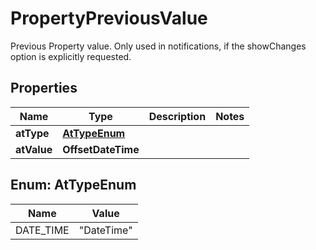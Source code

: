 

# PropertyPreviousValue

Previous Property value. Only used in notifications, if the showChanges  option is explicitly requested. 

## Properties

| Name | Type | Description | Notes |
|------------ | ------------- | ------------- | -------------|
|**atType** | [**AtTypeEnum**](#AtTypeEnum) |  |  |
|**atValue** | **OffsetDateTime** |  |  |



## Enum: AtTypeEnum

| Name | Value |
|---- | -----|
| DATE_TIME | &quot;DateTime&quot; |



